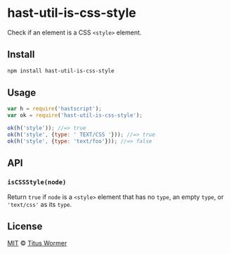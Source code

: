 <!--This file is generated by `build-packages.js`-->

# hast-util-is-css-style

Check if an element is a CSS `<style>` element.

## Install

```sh
npm install hast-util-is-css-style
```

## Usage

```javascript
var h = require('hastscript');
var ok = require('hast-util-is-css-style');

ok(h('style')); //=> true
ok(h('style', {type: ' TEXT/CSS '})); //=> true
ok(h('style', {type: 'text/foo'})); //=> false
```

## API

### `isCSSStyle(node)`

Return `true` if `node` is a `<style>` element that has no
`type`, an empty `type`, or `'text/css'` as its `type`.

## License

[MIT](https://github.com/rehypejs/rehype-minify/blob/master/license) © [Titus Wormer](http://wooorm.com)

